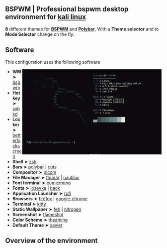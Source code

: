## BSPWM | Professional bspwm desktop environment for [kali linux](https://www.kali.org/)

**8** different themes for [**BSPWM**](https://github.com/baskerville/bspwm.git) and [**Polybar**,](https://github.com/polybar/polybar.git) With a **Theme selector** and to **Mode Selector** change on the fly.

## Software

This configuration uses the following software

<img src="resources/kali.png" alt="Kali linux" align="right" width="450">

- **WM** ➤ [bspwm](https://github.com/baskerville/bspwm.git)
- **Hotkey** ➤ [sxhkd](https://github.com/baskerville/sxhkd)
- **Locker** ➤ [betterlockscreen](https://github.com/betterlockscreen/betterlockscreen)
- **Shell** ➤ [zsh](https://www.zsh.org/)
- **Bars** ➤ [polybar](https://github.com/polybar/polybar) | [cuts](https://github.com/adi1090x/polybar-themes#cuts) 
- **Compositor** ➤ [picom](https://github.com/yshui/picom)
- **File Manager** ➤ [thunar](https://docs.xfce.org/xfce/thunar/start) | [nautilus](https://wiki.gnome.org/action/show/Apps/Files?action=show&redirect=Apps%2FNautilus)
- **Font terminal** ➤ [comicmono](https://dtinth.github.io/comic-mono-font/)
- **Fonts** ➤ [iosevka](https://github.com/ryanoasis/nerd-fonts/tree/master/patched-fonts/Iosevka) | [hack](https://github.com/ryanoasis/nerd-fonts/tree/master/patched-fonts/Hack)
- **Application Launcher** ➤ [rofi](https://github.com/davatorium/rofi)
- **Browsers** ➤ [firefox](https://www.mozilla.org/en-US/firefox/new/) | [google-chrome](https://www.google.com/intl/es-419/chrome/)
- **Terminal** ➤ [kitty](https://sw.kovidgoyal.net/kitty/)
- **Static Wallpaper** ➤ [feh](https://github.com/derf/feh) | [nitrogen](https://wiki.archlinux.org/title/nitrogen)
- **Screenshot** ➤ [flameshot](https://flameshot.org/)
- **Color Scheme** ➤ [theaming](https://github.com/AlvinPix/bspwm/tree/main/.scripts)
- **Default Theme** ➤ [xavier](https://github.com/AlvinPix/bspwm/tree/main/.scripts)

## Overview of the environment
